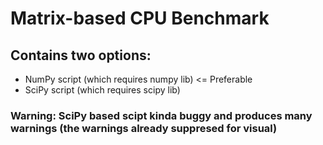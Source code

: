 # Matrix-based CPU Benchmark #

## Contains two options: ##
* NumPy script (which requires numpy lib) <= Preferable
* SciPy script (which requires scipy lib)

### Warning: SciPy based scipt kinda buggy and produces many warnings (the warnings already suppresed for visual) ###
